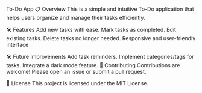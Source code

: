 
To-Do App
📋 Overview
This is a simple and intuitive To-Do application that helps users organize and manage their tasks efficiently.

🛠 Features
Add new tasks with ease.
Mark tasks as completed.
Edit existing tasks.
Delete tasks no longer needed.
Responsive and user-friendly interface

🛠 Future Improvements
Add task reminders.
Implement categories/tags for tasks.
Integrate a dark mode feature.
🤝 Contributing
Contributions are welcome! Please open an issue or submit a pull request.

📝 License
This project is licensed under the MIT License.
